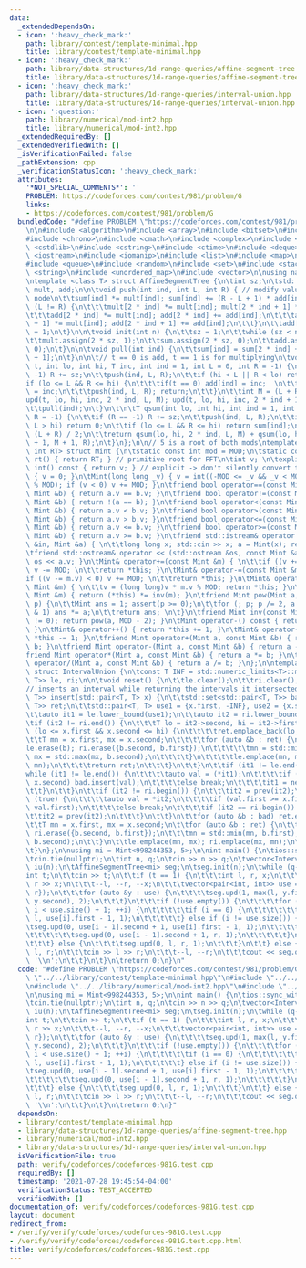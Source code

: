 ```yaml
---
data:
  _extendedDependsOn:
  - icon: ':heavy_check_mark:'
    path: library/contest/template-minimal.hpp
    title: library/contest/template-minimal.hpp
  - icon: ':heavy_check_mark:'
    path: library/data-structures/1d-range-queries/affine-segment-tree.hpp
    title: library/data-structures/1d-range-queries/affine-segment-tree.hpp
  - icon: ':heavy_check_mark:'
    path: library/data-structures/1d-range-queries/interval-union.hpp
    title: library/data-structures/1d-range-queries/interval-union.hpp
  - icon: ':question:'
    path: library/numerical/mod-int2.hpp
    title: library/numerical/mod-int2.hpp
  _extendedRequiredBy: []
  _extendedVerifiedWith: []
  _isVerificationFailed: false
  _pathExtension: cpp
  _verificationStatusIcon: ':heavy_check_mark:'
  attributes:
    '*NOT_SPECIAL_COMMENTS*': ''
    PROBLEM: https://codeforces.com/contest/981/problem/G
    links:
    - https://codeforces.com/contest/981/problem/G
  bundledCode: "#define PROBLEM \"https://codeforces.com/contest/981/problem/G\"\n\
    \n\n#include <algorithm>\n#include <array>\n#include <bitset>\n#include <cassert>\n\
    #include <chrono>\n#include <cmath>\n#include <complex>\n#include <cstdio>\n#include\
    \ <cstdlib>\n#include <cstring>\n#include <ctime>\n#include <deque>\n#include\
    \ <iostream>\n#include <iomanip>\n#include <list>\n#include <map>\n#include <numeric>\n\
    #include <queue>\n#include <random>\n#include <set>\n#include <stack>\n#include\
    \ <string>\n#include <unordered_map>\n#include <vector>\n\nusing namespace std;\n\
    \ntemplate <class T> struct AffineSegmentTree {\n\tint sz;\n\tstd::vector<T> sum,\
    \ mult, add;\n\n\tvoid push(int ind, int L, int R) { // modify values for current\
    \ node\n\t\tsum[ind] *= mult[ind]; sum[ind] += (R - L + 1) * add[ind];\n\t\tif\
    \ (L != R) {\n\t\t\tmult[2 * ind] *= mult[ind]; mult[2 * ind + 1] *= mult[ind];\n\
    \t\t\tadd[2 * ind] *= mult[ind]; add[2 * ind] += add[ind];\n\t\t\tadd[2 * ind\
    \ + 1] *= mult[ind]; add[2 * ind + 1] += add[ind];\n\t\t}\n\t\tadd[ind] = 0; mult[ind]\
    \ = 1;\n\t}\n\n\tvoid init(int n) {\n\t\tsz = 1;\n\t\twhile (sz < n) sz *= 2;\n\
    \t\tmult.assign(2 * sz, 1);\n\t\tsum.assign(2 * sz, 0);\n\t\tadd.assign(2 * sz,\
    \ 0);\n\t}\n\n\tvoid pull(int ind) {\n\t\tsum[ind] = sum[2 * ind] + sum[2 * ind\
    \ + 1];\n\t}\n\n\t// t == 0 is add, t == 1 is for multiplying\n\tvoid upd(int\
    \ t, int lo, int hi, T inc, int ind = 1, int L = 0, int R = -1) {\n\t\tif (R ==\
    \ -1) R += sz;\n\t\tpush(ind, L, R);\n\t\tif (hi < L || R < lo) return;\n\t\t\
    if (lo <= L && R <= hi) {\n\t\t\tif(t == 0) add[ind] = inc;  \n\t\t\telse mult[ind]\
    \ = inc;\n\t\t\tpush(ind, L, R); return;\n\t\t}\n\t\tint M = (L + R) / 2;\n\t\t\
    upd(t, lo, hi, inc, 2 * ind, L, M); upd(t, lo, hi, inc, 2 * ind + 1, M + 1, R);\n\
    \t\tpull(ind);\n\t}\n\t\n\tT qsum(int lo, int hi, int ind = 1, int L = 0, int\
    \ R = -1) {\n\t\tif (R == -1) R += sz;\n\t\tpush(ind, L, R);\n\t\tif (lo > R ||\
    \ L > hi) return 0;\n\t\tif (lo <= L && R <= hi) return sum[ind];\n\t\tint M =\
    \ (L + R) / 2;\n\t\treturn qsum(lo, hi, 2 * ind, L, M) + qsum(lo, hi, 2 * ind\
    \ + 1, M + 1, R);\n\t}\n};\n\n// 5 is a root of both mods\ntemplate <int MOD,\
    \ int RT> struct Mint {\n\tstatic const int mod = MOD;\n\tstatic constexpr Mint\
    \ rt() { return RT; } // primitive root for FFT\n\tint v; \n\texplicit operator\
    \ int() const { return v; } // explicit -> don't silently convert to int\n\tMint()\
    \ { v = 0; }\n\tMint(long long _v) { v = int((-MOD <= _v && _v < MOD) ? _v : _v\
    \ % MOD); if (v < 0) v += MOD; }\n\tfriend bool operator==(const Mint &a, const\
    \ Mint &b) { return a.v == b.v; }\n\tfriend bool operator!=(const Mint &a, const\
    \ Mint &b) { return !(a == b); }\n\tfriend bool operator<(const Mint &a, const\
    \ Mint &b) { return a.v < b.v; }\n\tfriend bool operator>(const Mint &a, const\
    \ Mint &b) { return a.v > b.v; }\n\tfriend bool operator<=(const Mint &a, const\
    \ Mint &b) { return a.v <= b.v; }\n\tfriend bool operator>=(const Mint &a, const\
    \ Mint &b) { return a.v >= b.v; }\n\tfriend std::istream& operator >> (std::istream\
    \ &in, Mint &a) { \n\t\tlong long x; std::cin >> x; a = Mint(x); return in; }\n\
    \tfriend std::ostream& operator << (std::ostream &os, const Mint &a) { return\
    \ os << a.v; }\n\tMint& operator+=(const Mint &m) { \n\t\tif ((v += m.v) >= MOD)\
    \ v -= MOD; \n\t\treturn *this; }\n\tMint& operator-=(const Mint &m) { \n\t\t\
    if ((v -= m.v) < 0) v += MOD; \n\t\treturn *this; }\n\tMint& operator*=(const\
    \ Mint &m) { \n\t\tv = (long long)v * m.v % MOD; return *this; }\n\tMint& operator/=(const\
    \ Mint &m) { return (*this) *= inv(m); }\n\tfriend Mint pow(Mint a, long long\
    \ p) {\n\t\tMint ans = 1; assert(p >= 0);\n\t\tfor (; p; p /= 2, a *= a) if (p\
    \ & 1) ans *= a;\n\t\treturn ans; \n\t}\n\tfriend Mint inv(const Mint &a) { assert(a.v\
    \ != 0); return pow(a, MOD - 2); }\n\tMint operator-() const { return Mint(-v);\
    \ }\n\tMint& operator++() { return *this += 1; }\n\tMint& operator--() { return\
    \ *this -= 1; }\n\tfriend Mint operator+(Mint a, const Mint &b) { return a +=\
    \ b; }\n\tfriend Mint operator-(Mint a, const Mint &b) { return a -= b; }\n\t\
    friend Mint operator*(Mint a, const Mint &b) { return a *= b; }\n\tfriend Mint\
    \ operator/(Mint a, const Mint &b) { return a /= b; }\n};\n\ntemplate <class T>\
    \ struct IntervalUnion {\n\tconst T INF = std::numeric_limits<T>::max();\n\tstd::set<std::pair<T,\
    \ T>> le, ri;\n\n\tvoid reset() {\n\t\tle.clear();\n\t\tri.clear();\n\t}\n\n\t\
    // inserts an interval while returning the intervals it intersected with\n\tstd::vector<std::pair<T,\
    \ T>> insert(std::pair<T, T> x) {\n\t\tstd::set<std::pair<T, T>> bad;\n\t\tstd::vector<std::pair<T,\
    \ T>> ret;\n\t\tstd::pair<T, T> use1 = {x.first, -INF}, use2 = {x.second, INF};\n\
    \t\tauto it1 = le.lower_bound(use1);\n\t\tauto it2 = ri.lower_bound(use2);\n\t\
    \tif (it2 != ri.end()) {\n\t\t\tT lo = it2->second, hi = it2->first;\n\t\t\tif\
    \ (lo <= x.first && x.second <= hi) {\n\t\t\t\tret.emplace_back(lo, hi);\n\t\t\
    \t\tT mn = x.first, mx = x.second;\n\t\t\t\tfor (auto &b : ret) {\n\t\t\t\t\t\
    le.erase(b); ri.erase({b.second, b.first});\n\t\t\t\t\tmn = std::min(mn, b.first);\
    \ mx = std::max(mx, b.second);\n\t\t\t\t}\n\t\t\t\tle.emplace(mn, mx); ri.emplace(mx,\
    \ mn);\n\t\t\t\treturn ret;\n\t\t\t}\n\t\t}\n\t\tif (it1 != le.end()) {\n\t\t\t\
    while (it1 != le.end()) {\n\t\t\t\tauto val = (*it1);\n\t\t\t\tif (val.first <=\
    \ x.second) bad.insert(val);\n\t\t\t\telse break;\n\t\t\t\tit1 = next(it1);\n\t\
    \t\t}\n\t\t}\n\t\tif (it2 != ri.begin()) {\n\t\t\tit2 = prev(it2);\n\t\t\twhile\
    \ (true) {\n\t\t\t\tauto val = *it2;\n\t\t\t\tif (val.first >= x.first) bad.emplace(val.second,\
    \ val.first);\n\t\t\t\telse break;\n\t\t\t\tif (it2 == ri.begin()) break;\n\t\t\
    \t\tit2 = prev(it2);\n\t\t\t}\n\t\t}\n\t\tfor (auto &b : bad) ret.emplace_back(b);\n\
    \t\tT mn = x.first, mx = x.second;\n\t\tfor (auto &b : ret) {\n\t\t\tle.erase(b);\
    \ ri.erase({b.second, b.first});\n\t\t\tmn = std::min(mn, b.first); mx = std::max(mx,\
    \ b.second);\n\t\t}\n\t\tle.emplace(mn, mx); ri.emplace(mx, mn);\n\t\treturn ret;\n\
    \t}\n};\n\nusing mi = Mint<998244353, 5>;\n\nint main() {\n\tios::sync_with_stdio(false);\n\
    \tcin.tie(nullptr);\n\tint n, q;\n\tcin >> n >> q;\n\tvector<IntervalUnion<int>>\
    \ iu(n);\n\tAffineSegmentTree<mi> seg;\n\tseg.init(n);\n\twhile (q--) {\n\t\t\
    int t;\n\t\tcin >> t;\n\t\tif (t == 1) {\n\t\t\tint l, r, x;\n\t\t\tcin >> l >>\
    \ r >> x;\n\t\t\t--l, --r, --x;\n\t\t\tvector<pair<int, int>> use = iu[x].insert({l,\
    \ r});\n\t\t\tfor (auto &y : use) {\n\t\t\t\tseg.upd(1, max(l, y.first), min(r,\
    \ y.second), 2);\n\t\t\t}\n\t\t\tif (!use.empty()) {\n\t\t\t\tfor (int i = 0;\
    \ i < use.size() + 1; ++i) {\n\t\t\t\t\tif (i == 0) {\n\t\t\t\t\t\tseg.upd(0,\
    \ l, use[i].first - 1, 1);\n\t\t\t\t\t} else if (i != use.size()) {\n\t\t\t\t\t\
    \tseg.upd(0, use[i - 1].second + 1, use[i].first - 1, 1);\n\t\t\t\t\t} else {\n\
    \t\t\t\t\t\tseg.upd(0, use[i - 1].second + 1, r, 1);\n\t\t\t\t\t}\n\t\t\t\t}\n\
    \t\t\t} else {\n\t\t\t\tseg.upd(0, l, r, 1);\n\t\t\t}\n\t\t} else {\n\t\t\tint\
    \ l, r;\n\t\t\tcin >> l >> r;\n\t\t\t--l, --r;\n\t\t\tcout << seg.qsum(l, r) <<\
    \ '\\n';\n\t\t}\n\t}\n\treturn 0;\n}\n"
  code: "#define PROBLEM \"https://codeforces.com/contest/981/problem/G\"\n\n#include\
    \ \"../../library/contest/template-minimal.hpp\"\n#include \"../../library/data-structures/1d-range-queries/affine-segment-tree.hpp\"\
    \n#include \"../../library/numerical/mod-int2.hpp\"\n#include \"../../library/data-structures/1d-range-queries/interval-union.hpp\"\
    \n\nusing mi = Mint<998244353, 5>;\n\nint main() {\n\tios::sync_with_stdio(false);\n\
    \tcin.tie(nullptr);\n\tint n, q;\n\tcin >> n >> q;\n\tvector<IntervalUnion<int>>\
    \ iu(n);\n\tAffineSegmentTree<mi> seg;\n\tseg.init(n);\n\twhile (q--) {\n\t\t\
    int t;\n\t\tcin >> t;\n\t\tif (t == 1) {\n\t\t\tint l, r, x;\n\t\t\tcin >> l >>\
    \ r >> x;\n\t\t\t--l, --r, --x;\n\t\t\tvector<pair<int, int>> use = iu[x].insert({l,\
    \ r});\n\t\t\tfor (auto &y : use) {\n\t\t\t\tseg.upd(1, max(l, y.first), min(r,\
    \ y.second), 2);\n\t\t\t}\n\t\t\tif (!use.empty()) {\n\t\t\t\tfor (int i = 0;\
    \ i < use.size() + 1; ++i) {\n\t\t\t\t\tif (i == 0) {\n\t\t\t\t\t\tseg.upd(0,\
    \ l, use[i].first - 1, 1);\n\t\t\t\t\t} else if (i != use.size()) {\n\t\t\t\t\t\
    \tseg.upd(0, use[i - 1].second + 1, use[i].first - 1, 1);\n\t\t\t\t\t} else {\n\
    \t\t\t\t\t\tseg.upd(0, use[i - 1].second + 1, r, 1);\n\t\t\t\t\t}\n\t\t\t\t}\n\
    \t\t\t} else {\n\t\t\t\tseg.upd(0, l, r, 1);\n\t\t\t}\n\t\t} else {\n\t\t\tint\
    \ l, r;\n\t\t\tcin >> l >> r;\n\t\t\t--l, --r;\n\t\t\tcout << seg.qsum(l, r) <<\
    \ '\\n';\n\t\t}\n\t}\n\treturn 0;\n}"
  dependsOn:
  - library/contest/template-minimal.hpp
  - library/data-structures/1d-range-queries/affine-segment-tree.hpp
  - library/numerical/mod-int2.hpp
  - library/data-structures/1d-range-queries/interval-union.hpp
  isVerificationFile: true
  path: verify/codeforces/codeforces-981G.test.cpp
  requiredBy: []
  timestamp: '2021-07-28 19:45:54-04:00'
  verificationStatus: TEST_ACCEPTED
  verifiedWith: []
documentation_of: verify/codeforces/codeforces-981G.test.cpp
layout: document
redirect_from:
- /verify/verify/codeforces/codeforces-981G.test.cpp
- /verify/verify/codeforces/codeforces-981G.test.cpp.html
title: verify/codeforces/codeforces-981G.test.cpp
---
```

